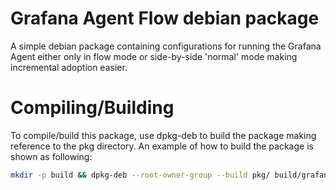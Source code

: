 # Grafana Agent Flow debian package
A simple debian package containing configurations for running the Grafana Agent either only in flow mode or side-by-side 'normal' mode making incremental adoption easier.

# Compiling/Building
To compile/build this package, use dpkg-deb to build the package making reference to the pkg directory.
An example of how to build the package is shown as following:
```bash
mkdir -p build && dpkg-deb --root-owner-group --build pkg/ build/grafana-agent-flow.deb
```
